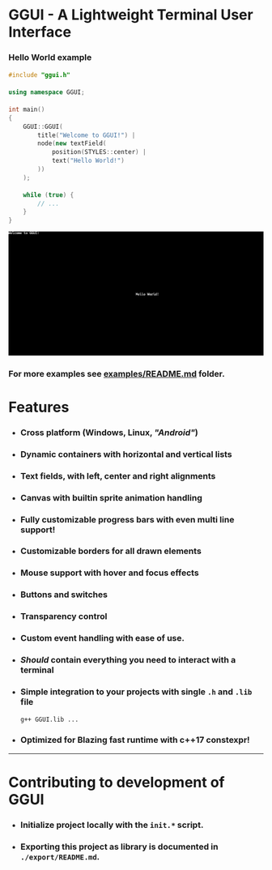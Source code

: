 # **GGUI** - A Lightweight Terminal User Interface

### Hello World example
```C++
#include "ggui.h"

using namespace GGUI;

int main() 
{
    GGUI::GGUI(
        title("Welcome to GGUI!") | 
        node(new textField( 
            position(STYLES::center) | 
            text("Hello World!")
        ))
    );

    while (true) {
        // ... 
    }
}
```

<img src="./bin/img/helloWorld.png">

### For more examples see [examples/README.md](./examples/README.md) folder. 

# Features
 - ### Cross platform (Windows, Linux, *"Android"*)
 - ### **Dynamic containers** with **horizontal** and **vertical** lists
 - ### **Text fields**, with left, center and right alignments
 - ### **Canvas** with builtin **sprite animation** handling
 - ### Fully customizable **progress bars** with even **multi line** support!
 - ### Customizable borders for all drawn elements
 - ### **Mouse support** with hover and focus effects
 - ### **Buttons** and **switches**
 - ### **Transparency** control
 - ### Custom **event handling** with ease of use.
 - ### *Should* contain everything you need to **interact with a terminal**
 - ### **Simple integration** to your projects with single `.h` and `.lib` file
    ```
    g++ GGUI.lib ...
    ```
 - ### **Optimized** for **Blazing fast** runtime with c++17 constexpr!

--- 

# Contributing to development of **GGUI**
- ### Initialize project locally with the `init.*` script.
- ### Exporting this project as library is documented in `./export/README.md`.